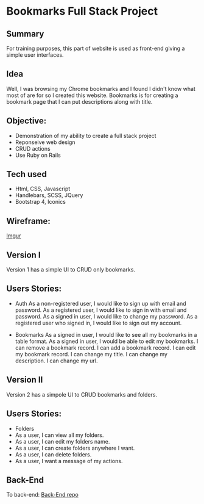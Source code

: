 # Bookmarks Full Stack Project
## Summary
For training purposes, this part of website is used as front-end giving a simple
user interfaces.

## Idea
Well, I was browsing my Chrome bookmarks and I found I didn't know what most of
are for so I created this website. Bookmarks is for creating a bookmark page that
I can put descriptions along with title.

## Objective:
- Demonstration of my ability to create a full stack project 
- Reponseive web design
- CRUD actions
- Use Ruby on Rails

## Tech used
- Html, CSS, Javascript
- Handlebars, SCSS, JQuery
- Bootstrap 4, Iconics

## Wireframe:
[Imgur](https://i.imgur.com/jiGrLbP.png)

## Version I
Version 1 has a simple UI to CRUD only bookmarks.

## Users Stories:
- Auth
As a non-registered user, I would like to sign up with email and password.
As a registered user, I would like to sign in with email and password.
As a signed in user, I would like to change my password.
As a registered user who signed in, I would like to sign out my account.

- Bookmarks
As a signed in user, I would like to see all my bookmarks in a table format.
As a signed in user, I would be able to edit my bookmarks.
I can remove a bookmark record.
I can add a bookmark record.
I can edit my bookmark record.
I can change my title.
I can change my description.
I can change my url.

## Version II
Version 2 has a simpole UI to CRUD bookmarks and folders.

## Users Stories:
- Folders
- As a user, I can view all my folders.
- As a user, I can edit my folders name.
- As a user, I can create folders anywhere I want.
- As a user, I can delete folders.
- As a user, I want a message of my actions.

## Back-End
To back-end: [Back-End repo](https://github.com/TakyiuLo/rail-Heroku-Back-End)
